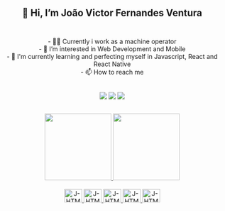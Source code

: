 ## <div align="center">👋 Hi, I’m João Victor Fernandes Ventura</div><br>

  <div align="center">
- 🐱‍🏍 Currently i work as a machine operator <br>
- 👀 I’m interested in Web Development and Mobile <br>
- 🌱 I'm currently learning and perfecting myself in Javascript, React and React Native <br>
- 📫 How to reach me
  
  <br>
  <br>
  
  <a href="https://www.instagram.com/quant.tradingbr/" target="_blank"><img src="https://img.shields.io/badge/-Instagram-%23E4405F?style=for-the-badge&logo=instagram&logoColor=white" target="_blank"></a>
  <a href = "mailto:jvfernandes.contato@gmail.com"><img src="https://img.shields.io/badge/-Gmail-%23333?style=for-the-badge&logo=gmail&logoColor=white" target="_blank"></a>
  <a href="https://www.linkedin.com/in/jo%C3%A3o-victor-fernandes-ventura-436886228/" target="_blank"><img src="https://img.shields.io/badge/-LinkedIn-%230077B5?style=for-the-badge&logo=linkedin&logoColor=white" target="_blank"></a>
  
  </div>
  
  ##

<div align="center">
  <a href="https://github.com/JvFern4ndes">
  <img height="150em" src="https://github-readme-stats.vercel.app/api?username=JvFern4ndes&show_icons=true&theme=white&include_all_commits=true&count_private=true"/>
  <img height="150em" src="https://github-readme-stats.vercel.app/api/top-langs/?username=JvFern4ndes&layout=compact&langs_count=7&theme=white"/>
</div><br>
  
  <div align="center">
  <img alt="J-HTML" height="30" width="40" src="https://cdn.jsdelivr.net/gh/devicons/devicon/icons/html5/html5-original.svg" />
  <img alt="J-HTML" height="30" width="40" src="https://cdn.jsdelivr.net/gh/devicons/devicon/icons/css3/css3-original.svg" />
  <img alt="J-HTML" height="30" width="40" src="https://cdn.jsdelivr.net/gh/devicons/devicon/icons/javascript/javascript-original.svg" />
  <img alt="J-HTML" height="30" width="40" src="https://cdn.jsdelivr.net/gh/devicons/devicon/icons/figma/figma-original.svg" />
  <img alt="J-HTML" height="30" width="40" src="https://cdn.jsdelivr.net/gh/devicons/devicon/icons/git/git-original.svg" />
  </div>
